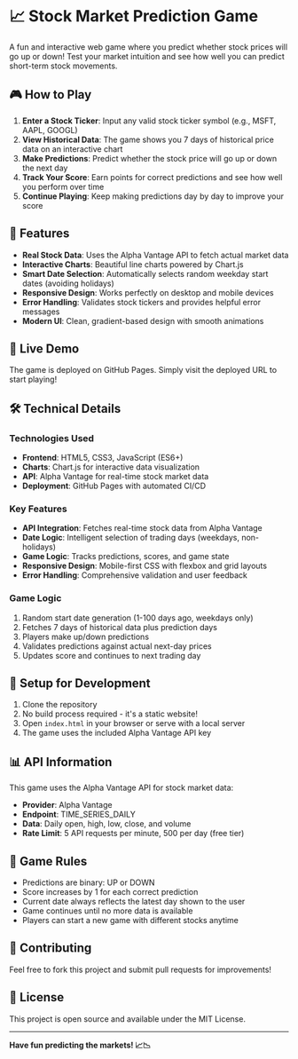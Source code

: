 # 📈 Stock Market Prediction Game

A fun and interactive web game where you predict whether stock prices will go up or down! Test your market intuition and see how well you can predict short-term stock movements.

## 🎮 How to Play

1. **Enter a Stock Ticker**: Input any valid stock ticker symbol (e.g., MSFT, AAPL, GOOGL)
2. **View Historical Data**: The game shows you 7 days of historical price data on an interactive chart
3. **Make Predictions**: Predict whether the stock price will go up or down the next day
4. **Track Your Score**: Earn points for correct predictions and see how well you perform over time
5. **Continue Playing**: Keep making predictions day by day to improve your score

## 🌟 Features

- **Real Stock Data**: Uses the Alpha Vantage API to fetch actual market data
- **Interactive Charts**: Beautiful line charts powered by Chart.js
- **Smart Date Selection**: Automatically selects random weekday start dates (avoiding holidays)
- **Responsive Design**: Works perfectly on desktop and mobile devices
- **Error Handling**: Validates stock tickers and provides helpful error messages
- **Modern UI**: Clean, gradient-based design with smooth animations

## 🚀 Live Demo

The game is deployed on GitHub Pages. Simply visit the deployed URL to start playing!

## 🛠️ Technical Details

### Technologies Used
- **Frontend**: HTML5, CSS3, JavaScript (ES6+)
- **Charts**: Chart.js for interactive data visualization
- **API**: Alpha Vantage for real-time stock market data
- **Deployment**: GitHub Pages with automated CI/CD

### Key Features
- **API Integration**: Fetches real-time stock data from Alpha Vantage
- **Date Logic**: Intelligent selection of trading days (weekdays, non-holidays)
- **Game Logic**: Tracks predictions, scores, and game state
- **Responsive Design**: Mobile-first CSS with flexbox and grid layouts
- **Error Handling**: Comprehensive validation and user feedback

### Game Logic
1. Random start date generation (1-100 days ago, weekdays only)
2. Fetches 7 days of historical data plus prediction days
3. Players make up/down predictions
4. Validates predictions against actual next-day prices
5. Updates score and continues to next trading day

## 🔧 Setup for Development

1. Clone the repository
2. No build process required - it's a static website!
3. Open `index.html` in your browser or serve with a local server
4. The game uses the included Alpha Vantage API key

## 📊 API Information

This game uses the Alpha Vantage API for stock market data:
- **Provider**: Alpha Vantage
- **Endpoint**: TIME_SERIES_DAILY
- **Data**: Daily open, high, low, close, and volume
- **Rate Limit**: 5 API requests per minute, 500 per day (free tier)

## 🎯 Game Rules

- Predictions are binary: UP or DOWN
- Score increases by 1 for each correct prediction
- Current date always reflects the latest day shown to the user
- Game continues until no more data is available
- Players can start a new game with different stocks anytime

## 🤝 Contributing

Feel free to fork this project and submit pull requests for improvements!

## 📄 License

This project is open source and available under the MIT License.

---

**Have fun predicting the markets! 📈📉**